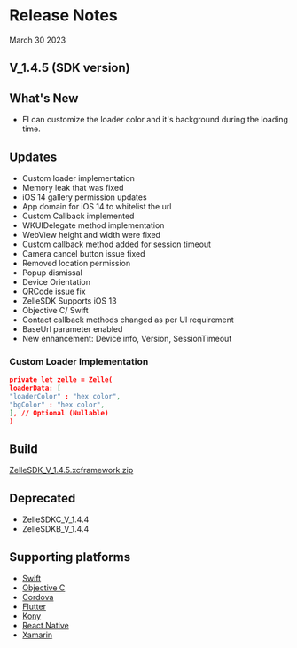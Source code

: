 # Release Notes

March 30 2023

## V_1.4.5 (SDK version)

## What's New

- FI can customize the loader color and it's background during the loading time.

## Updates

- Custom loader implementation
- Memory leak that was fixed
- iOS 14 gallery permission updates
- App domain for iOS 14 to whitelist the url
- Custom Callback implemented
- WKUIDelegate method implementation
- WebView height and width were fixed
- Custom callback method added for session timeout
- Camera cancel button issue fixed
- Removed location permission
- Popup dismissal
- Device Orientation
- QRCode issue fix
- ZelleSDK Supports iOS 13
- Objective C/ Swift
- Contact callback methods changed as per UI requirement
- BaseUrl parameter enabled
- New enhancement: Device info, Version, SessionTimeout

### Custom Loader Implementation

```json
private let zelle = Zelle(
loaderData: [
"loaderColor" : "hex color",
"bgColor" : "hex color",
], // Optional (Nullable)
) 
```

## Build

[ZelleSDK_V_1.4.5.xcframework.zip](https://github.com/Fiserv/zelle-turnkey-solutions/files/11599226/ZelleSDK_V_1.4.5.xcframework.zip)

## Deprecated

- ZelleSDKC_V_1.4.4
- ZelleSDKB_V_1.4.4

## Supporting platforms

- [Swift](?path=docs/supporting-documents/swift.md)
- [Objective C](?path=docs/supporting-documents/objectivec.md)
- [Cordova](?path=docs/supporting-documents/cordova.md)
- [Flutter](?path=docs/supporting-documents/fultter.md)
- [Kony](?path=docs/supporting-documents/kony.md)
- [React Native](?path=docs/supporting-documents/react-native.md)
- [Xamarin](?path=docs/supporting-documents/xamarin.md)
